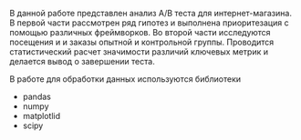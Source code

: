 В данной работе представлен анализ А/В теста для интернет-магазина. 
В первой части рассмотрен ряд гипотез и выполнена приоритезация с помощью различных фреймворков. 
Во второй части исследуются посещения и и заказы опытной и контрольной группы. 
Проводится статистический расчет значимости различий ключевых метрик и делается вывод о завершении теста.

В работе для обработки данных используются библиотеки 
- pandas 
- numpy
- matplotlid
- scipy
